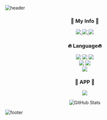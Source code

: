 <!--
**myeong-jae-hwi/myeong-jae-hwi** is a ✨ _special_ ✨ repository because its `README.md` (this file) appears on your GitHub profile.

Here are some ideas to get you started:

- 🔭 I’m currently working on ...
- 🌱 I’m currently learning ...
- 👯 I’m looking to collaborate on ...
- 🤔 I’m looking for help with ...
- 💬 Ask me about ...
- 📫 How to reach me: ...
- 😄 Pronouns: ...
- ⚡ Fun fact: ...
-->
![header](https://capsule-render.vercel.app/api?type=waving&color=gradient&text=Hi%20there%20I'm%20Jaehwi😀&height=200&fontSize=30&fontColor=FFFFFF&fontAlign=50)<br>

<h3 align="center">📌 My Info 📌</h3>
<p align="center">
    <a href="">
        <img src="https://img.shields.io/badge/Kakao-FFCD00?style=for-the-badge&logo=KakaoTalk&logoColor=000000"/>
    </a>
    <a href="https://re-hwi.tistory.com/">
        <img src="https://img.shields.io/badge/Tistory-FF5D4E?style=for-the-badge&logo=Tistory&logoColor=FFFFFF"/>
    </a>
    <a href="mailto:audwognl@gmail.com">
        <img src="https://img.shields.io/badge/Gmail-FF0000?style=for-the-badge&logo=Gmail&logoColor=FFFFFF"> 
    </a>
</p>

<h3 align="center">🔥 Language🔥</h3>
<p align="center">
<img src="https://img.shields.io/badge/html5-E34F26?style=for-the-badge&logo=HTML5&logoColor=FFFFFF"/>
<img src="https://img.shields.io/badge/css3-1572B6?style=for-the-badge&logo=CSS3&logoColor=FFFFFF"/>
<img src="https://img.shields.io/badge/js-F7DF1E?style=for-the-badge&logo=JavaScript&logoColor=000000"/><br>
<img src="https://img.shields.io/badge/python-3670A0?style=for-the-badge&logo=python&logoColor=ffdd54"/>
<img src="https://img.shields.io/badge/node.js-339933?style=for-the-badge&logo=Node.js&logoColor=FFFFFF"/><br>
<img src="https://img.shields.io/badge/java-007396?style=for-the-badge&logo=java&logoColor=white">
</p>

<h3 align="center"> 📱 APP 📱 </h3>
<p align="center">
<img src="https://img.shields.io/badge/android-3DDC84?style=for-the-badge&logo=android&logoColor=ffffff"/>
</p>
<p align="center">
  <img src="https://github-readme-stats.vercel.app/api?username=Myeong-jae-hwi&show_icons=true&theme=react" alt="GitHub Stats">
</p>

![footer](https://capsule-render.vercel.app/api?section=footer&type=waving&color=gradient&height=130)
